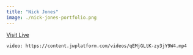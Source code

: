 ```yaml
---
title: "Nick Jones"
image: ./nick-jones-portfolio.png
---
```


[Visit Live](http://www.narrowdesign.com/)

`video: https://content.jwplatform.com/videos/qEMjGLtK-zy3jY9W4.mp4`
